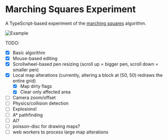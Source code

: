 # Marching Squares Experiment

A TypeScript-based experiment of the [marching squares](https://en.wikipedia.org/wiki/Marching_squares) algorithm.

![Example](https://user-images.githubusercontent.com/2767162/32898233-cf8b05ce-caa4-11e7-9458-e4ff777277d6.png)

TODO:

- [x] Basic algorithm
- [x] Mouse-based editing
- [x] Scrollwheel-based pen resizing (scroll up = bigger pen, scroll down = smaller pen)
- [x] Local map alterations (currently, altering a block at (50, 50) redraws the entire grid)
  - [x] Map dirty flags
  - [x] Clear only affected area
- [ ] Camera zoom/offset
- [ ] Physics/collision detection
- [ ] Explosions!
- [ ] A* pathfinding
- [ ] AI?
- [ ] poisson-disc for drawing maps?
- [ ] web workers to process large map alterations